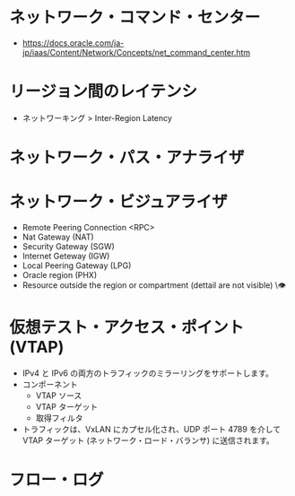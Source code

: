 # ネットワーク・コマンド・センター
- https://docs.oracle.com/ja-jp/iaas/Content/Network/Concepts/net_command_center.htm
# リージョン間のレイテンシ
- ネットワーキング > Inter-Region Latency
# ネットワーク・パス・アナライザ
# ネットワーク・ビジュアライザ
- Remote Peering Connection &lt;RPC&gt;
- Nat Gateway (NAT)
- Security Gateway (SGW)
- Internet Geteway (IGW)
- Local Peering Gateway (LPG)
- Oracle region (PHX)
- Resource outside the region or compartment (dettail are not visible) \👁
# 仮想テスト・アクセス・ポイント(VTAP)
- IPv4 と IPv6 の両方のトラフィックのミラーリングをサポートします。
- コンポーネント
  - VTAP ソース
  - VTAP ターゲット
  - 取得フィルタ
- トラフィックは、VxLAN にカプセル化され、UDP ポート 4789 を介して VTAP ターゲット (ネットワーク・ロード・バランサ) に送信されます。
# フロー・ログ
